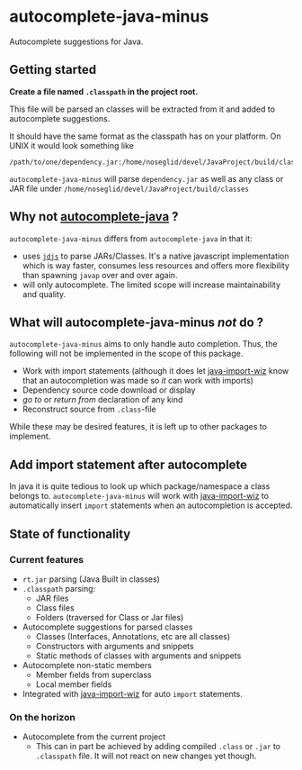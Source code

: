 # autocomplete-java-minus

Autocomplete suggestions for Java.

## Getting started

**Create a file named `.classpath` in the project root.**

This file will be parsed an classes will be extracted from it and added
to autocomplete suggestions.

It should have the same format as the classpath
has on your platform. On UNIX it would look something like

```shell
/path/to/one/dependency.jar:/home/noseglid/devel/JavaProject/build/classes
```

`autocomplete-java-minus` will parse `dependency.jar` as well as any
class or JAR file under `/home/noseglid/devel/JavaProject/build/classes`

## Why not [autocomplete-java](https://atom.io/packages/autocomplete-java) ?

`autocomplete-java-minus` differs from `autocomplete-java` in that it:

  * uses [`jdjs`](http://npmjs.com/jdjs) to parse JARs/Classes. It's a native javascript implementation which is way faster, consumes less resources and offers more flexibility than spawning `javap` over and over again.
  * will only autocomplete. The limited scope will increase maintainability and quality.


## What will autocomplete-java-minus _not_ do ?

`autocomplete-java-minus` aims to only handle auto completion. Thus, the following will not be implemented in the scope of this package.

  * Work with import statements (although it does let [java-import-wiz](https://github.com/noseglid/java-import-wiz) know that an autocompletion was made so *it* can work with imports)
  * Dependency source code download or display
  * *go to* or *return from* declaration of any kind
  * Reconstruct source from `.class`-file

While these may be desired features, it is left up to other packages to implement.

## Add import statement after autocomplete

In java it is quite tedious to look up which package/namespace
a class belongs to. `autocomplete-java-minus` will work with
[java-import-wiz](https://github.com/noseglid/java-import-wiz)
to automatically insert `import` statements when an autocompletion is accepted.

## State of functionality

### Current features

  * `rt.jar` parsing (Java Built in classes)
  * `.classpath` parsing:
    - JAR files
    - Class files
    - Folders (traversed for Class or Jar files)
  * Autocomplete suggestions for parsed classes
    - Classes (Interfaces, Annotations, etc are all classes)
    - Constructors with arguments and snippets
    - Static methods of classes with arguments and snippets
  * Autocomplete non-static members
    - Member fields from superclass
    - Local member fields
  * Integrated with [java-import-wiz](https://github.com/noseglid/java-import-wiz) for auto `import` statements.

### On the horizon

  * Autocomplete from the current project
    - This can in part be achieved by adding compiled `.class` or `.jar` to `.classpath` file. It will not react on new changes yet though.

